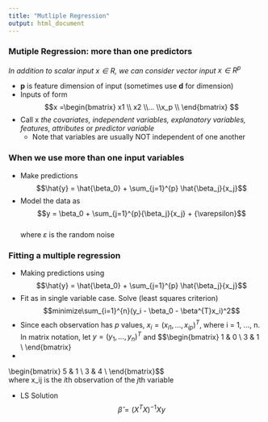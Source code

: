 ```yaml
---
title: "Mutliple Regression"
output: html_document
---
```


### Mutiple Regression: more than one predictors
*In addition to scalar input $x \in R$, we can consider vector input $x \in R^p$*  

* **p** is feature dimension of input (sometimes use **d** for dimension)
* Inputs of form $$x =\begin{bmatrix} x1  \\ x2 \\... \\x_p \\ \end{bmatrix} $$
* Call x *the covariates, independent variables, explanatory variables, features, attributes* or *predictor variable* 
  + Note that variables are usually NOT independent of one another

### When we use more than one input variables
* Make predictions $$\hat{y} = \hat{\beta_0} + \sum_{j=1}^{p} \hat{\beta_j}{x_j}$$
* Model the data as $$y = \beta_0 + \sum_{j=1}^{p}{\beta_j}{x_j} + {\varepsilon}$$  
  where $\varepsilon$ is the random noise
  
### Fitting a multiple regression
* Making predictions using $$\hat{y} = \hat{\beta_0} + \sum_{j=1}^{p} \hat{\beta_j}{x_j}$$
* Fit as in single variable case. Solve (least squares criterion) $$minimize\sum_{i=1}^{n}(y_i - \beta_0 - \beta^{T}x_i)^2$$
* Since each observation has *p* values, $x_i = (x_{i1}, ... , x_{ip})^T$, where i = 1, ..., n. In matrix notation, let $y = (y_1, ..., y_n)^T$ and
$$\begin{bmatrix} 
1  & 0 \\ 
3 & 1 \\ 
\end{bmatrix}
*
\begin{bmatrix} 
5 & 1 \\ 
3 & 4 \\ 
\end{bmatrix}$$  
  where x_ij is the *i*th observation of the *j*th variable
* LS Solution $$\hat\beta = (X^TX)^{-1}Xy$$